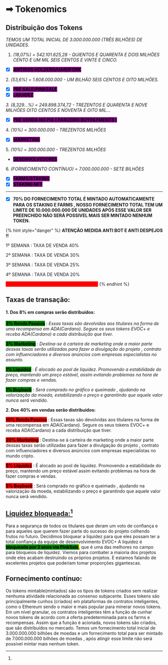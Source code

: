 # ➡ Tokenomics

## Distribuição dos Tokens

_TEMOS UM TOTAL INICIAL DE  3.000.000.000 (TRÊS BILHÕES) DE UNIDADES._&#x20;

1. _(18,07%) = 542.101.625,28 - QUIENTOS E QUARENTA E DOIS MILHÕES CENTO E UM MIL SEIS CENTOS E VINTE E CINCO._

* [x] <mark style="background-color:purple;">**ANTIGOS HOLDERS/HARDFORK**</mark>

2\. _(53,6%) = 1.608.000.000 - UM BILHÃO SEIS CENTOS E OITO MILHÕES._

* [x] <mark style="background-color:purple;">**PRÉ SALE/PINKSALE**</mark>
* [x] <mark style="background-color:purple;">**LIQUIDEZ**</mark>

_3. (8,329...%) = 249.898.374,72 - TREZENTOS E QUARENTA E NOVE MILHÕES OITO CENTOS E NOVENTA E OITO MIL..._

* [x] <mark style="background-color:purple;">**PRÉ VENDA NO PIX ( PARCEIRO BUYPAYMENTS )**</mark>

4\. _(10%)  = 300.000.000 - TREZENTOS MILHÕES_

* [x] <mark style="background-color:purple;">**MARKETING**</mark>

5\. _(10%)  = 300.000.000 - TREZENTOS MILHÕES_

* <mark style="background-color:purple;">**DESENVOLVEDORES**</mark>&#x20;

6\. _(FORNECIMENTO CONTÍNUO)  = 7.000.000.000 - SETE BILHÕES_

* [x] <mark style="background-color:purple;">**FARMS/STAKING**</mark>
* [x] <mark style="background-color:purple;">**STAKING NFT**</mark>

****

* [x] **70% DO FORNECIMENTO TOTAL É MINTADO AUTOMATICAMENTE PARA OS STAKING E FARMS , NOSSO FORNECIMENTO TOTAL TEM UM LIMITE DE 10.000.000.000 DE UNIDADES APÓS ESSE VALOR SER PREENCHIDO NÃO SERÁ POSSIVEL MAIS SER MINTADO NENHUM TOKEN.**

{% hint style="danger" %}
**ATENÇÃO MEDIDA ANTI BOT E ANTI DESPEJOS !!**

1º SEMANA : TAXA DE VENDA 40%

2º SEMANA : TAXA DE VENDA 30%

3º SEMANA : TAXA DE VENDA 25%

4º SEMANA : TAXA DE VENDA 20%

<mark style="color:red;background-color:red;">**5º SEMANA : TAXA DE VENDA  FINAL 15% !!**</mark>
{% endhint %}

## Taxas de transação: <mark style="color:purple;"></mark>&#x20;

#### 1. Dos 8% em compras serão distribuídos: <mark style="color:purple;"></mark>&#x20;

<mark style="background-color:green;">**3% Renda Passiva**</mark> : _Essas taxas são devolvidas aos titulares na forma de uma recompensa em ADA(Cardano). Segure os seus tokens EVOC+ e receba ADA(Cardano) a cada distribuição que tiver._

<mark style="background-color:green;">**3% Marketing**</mark> : _Destina-se à carteira de marketing onde a maior parte dessas taxas serão utilizadas para fazer a divulgação do projeto , contrato com influenciadores e diversos anúncios com empresas especialistas no assunto._

&#x20;<mark style="background-color:green;">**1% Liquidez**</mark> : _É alocado ao pool de liquidez. Promovendo a estabilidade do preço, mantendo um preço estável, assim evitando problemas na hora de fazer compras e vendas._

&#x20;<mark style="background-color:green;">**1% Buyback**</mark> : _Será comprado no gráfico e queimado , ajudando na valorização da moeda, estabilizando o preço e garantindo que aquele valor nunca será vendido._

**2. Dos 40% em vendas serão distribuídos:**&#x20;

<mark style="background-color:red;">**10% Renda Passiva**</mark> : Essas taxas são devolvidas aos titulares na forma de uma recompensa em ADA(Cardano). Segure os seus tokens EVOC+ e receba ADA(Cardano) a cada distribuição que tiver.

<mark style="background-color:red;">**20% Marketing**</mark> : Destina-se à carteira de marketing onde a maior parte dessas taxas serão utilizadas para fazer a divulgação do projeto , contrato com influenciadores e diversos anúncios com empresas especialistas no mundo cripto.

<mark style="background-color:red;">**5% Liquidez**</mark> : É alocado ao pool de liquidez. Promovendo a estabilidade do preço, mantendo um preço estável assim evitando problemas na hora de fazer compras e vendas.

<mark style="background-color:red;">**5% Buyback**</mark> : Será comprado no gráfico e queimado , ajudando na valorização da moeda, estabilizando o preço e garantindo que aquele valor nunca será vendido.

## [Liquidez bloqueada:](#user-content-fn-1)[^1]&#x20;

Para a segurança de todos os titulares que deram um voto de confiança e para aqueles que querem fazer parte do sucesso do projeto colhendo frutos no futuro. Decidimos bloquear a liquidez para que eles possam ter a total confiança da equipe de desenvolvimento EVOC+ A liquidez é <mark style="background-color:green;">**bloqueada por 2 anos via PinkSale**</mark><mark style="color:purple;">**,**</mark> que é uma das melhores no campo para bloqueios de liquidez. Viemos para combater a maioria dos projetos onde eles acabam destruindo os próprios projetos. E estamos falando de excelentes projetos que poderiam tomar proporções gigantescas.

## **Fornecimento contínuo:**

Os tokens mintable(mintados) são os tipos de tokens criados sem realizar nenhuma atividade relacionada ao consenso subjacente. Esses tokens são principalmente cunhos (criados) em plataformas de contratos inteligentes, como o Ethereum sendo o maior e mais popular para minerar novos tokens. Em um nível granular, os contratos inteligentes têm a função de cunhar novos tokens de acordo com a oferta predeterminada para os farms e recompensas. Assim que a função é acionada, novos tokens são criados, que são distribuídos no mercado. Temos um fornecimento total inicial de  3.000.000.000 bilhões de moedas e um fornecimento total para ser mintado de 7.000.000.000 bilhões de moedas , após atingir esse limite não será possível mintar mais nenhum token.

[^1]: 

